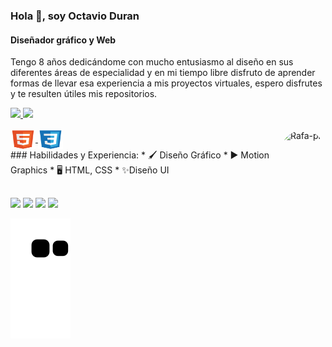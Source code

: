 <!--![Diseñador gráfico y Web](https://arturssmirnovs.github.io/github-profile-readme-generator/images/banner.png)
  -->

### Hola 👋, soy Octavio Duran
#### Diseñador gráfico y Web


Tengo 8 años dedicándome con mucho entusiasmo al diseño en  sus diferentes áreas de especialidad y en mi tiempo libre disfruto de aprender formas de llevar esa experiencia a mis proyectos virtuales, espero disfrutes y te resulten útiles mis repositorios.

<div align="left">
  <a href="https://github.com/octaviodosoo">
  <img height="180em" src="https://github-readme-stats.vercel.app/api?username=octaviodoso&show_icons=true&theme=dracula&include_all_commits=true&count_private=true"/>
  <img height="180em" src="https://github-readme-stats.vercel.app/api/top-langs/?username=rafaballerini&layout=compact&langs_count=7&theme=dracula"/>
</div>
<div style="display: inline_block"><br>
  <!-- 
  <img align="center" alt="Rafa-Js" height="30" width="40" src="https://raw.githubusercontent.com/devicons/devicon/master/icons/javascript/javascript-plain.svg">
  <img align="center" alt="Rafa-Ts" height="30" width="40" src="https://raw.githubusercontent.com/devicons/devicon/master/icons/typescript/typescript-plain.svg">
  <img align="center" alt="Rafa-React" height="30" width="40" src="https://raw.githubusercontent.com/devicons/devicon/master/icons/react/react-original.svg">
  -->
  <img align="center" alt="Rafa-HTML" height="30" width="40" src="https://raw.githubusercontent.com/devicons/devicon/master/icons/html5/html5-original.svg">
  <img align="center" alt="Rafa-CSS" height="30" width="40" src="https://raw.githubusercontent.com/devicons/devicon/master/icons/css3/css3-original.svg">
  <!-- 
  <img align="center" alt="Rafa-Python" height="30" width="40" src="https://raw.githubusercontent.com/devicons/devicon/master/icons/python/python-original.svg">
  <img align="center" alt="Rafa-Csharp" height="30" width="40" src="https://raw.githubusercontent.com/devicons/devicon/master/icons/csharp/csharp-original.svg">
  -->
  <img align="right" alt="Rafa-pic" height="150" style="border-radius:50px;" src="https://user-images.githubusercontent.com/88255439/179184759-2a514e28-2851-4ece-8465-bb66f05d8b64.jpg">
</div>
</a>
### Habilidades y Experiencia:
* 🖌️ Diseño Gráfico
* ▶️ Motion Graphics
* 🖥️ HTML, CSS
* ✨Diseño UI 

  ##
 
<div> 
  <a href="https://www.youtube.com/c/octaviodoso" target="_blank"><img src="https://img.shields.io/badge/YouTube-FF0000?style=for-the-badge&logo=youtube&logoColor=white" target="_blank"></a>
  <a href="https://www.instagram.com/octaviocreativo/" target="_blank"><img src="https://img.shields.io/badge/-Instagram-%23E4405F?style=for-the-badge&logo=instagram&logoColor=white" target="_blank"></a>
  <a href = "mailto:octavio.durandelasierra1@gmail.com"><img src="https://img.shields.io/badge/-Gmail-%23333?style=for-the-badge&logo=gmail&logoColor=white" target="_blank"></a>
  <a href="https://www.linkedin.com/in/octavioduran" target="_blank"><img src="https://img.shields.io/badge/-LinkedIn-%230077B5?style=for-the-badge&logo=linkedin&logoColor=white" target="_blank"></a> 
 
  ![Snake animation](https://github.com/rafaballerini/rafaballerini/blob/output/github-contribution-grid-snake.svg)
 
</div>
